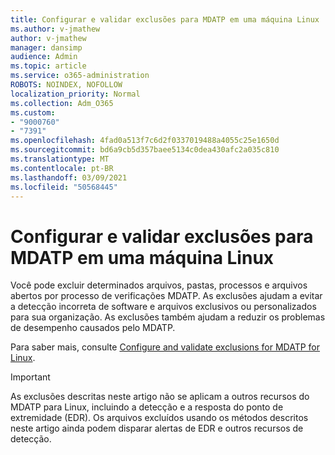 ```yaml
---
title: Configurar e validar exclusões para MDATP em uma máquina Linux
ms.author: v-jmathew
author: v-jmathew
manager: dansimp
audience: Admin
ms.topic: article
ms.service: o365-administration
ROBOTS: NOINDEX, NOFOLLOW
localization_priority: Normal
ms.collection: Adm_O365
ms.custom:
- "9000760"
- "7391"
ms.openlocfilehash: 4fad0a513f7c6d2f0337019488a4055c25e1650d
ms.sourcegitcommit: bd6a9cb5d357baee5134c0dea430afc2a035c810
ms.translationtype: MT
ms.contentlocale: pt-BR
ms.lasthandoff: 03/09/2021
ms.locfileid: "50568445"
---
```

# <a name="configure-and-validate-exclusions-for-mdatp-on-a-linux-machine"></a>Configurar e validar exclusões para MDATP em uma máquina Linux

Você pode excluir determinados arquivos, pastas, processos e arquivos abertos por processo de verificações MDATP. As exclusões ajudam a evitar a detecção incorreta de software e arquivos exclusivos ou personalizados para sua organização. As exclusões também ajudam a reduzir os problemas de desempenho causados pelo MDATP.

Para saber mais, consulte [Configure and validate exclusions for MDATP for Linux](https://go.microsoft.com/fwlink/?linkid=2144517).

> [!IMPORTANT]
> As exclusões descritas neste artigo não se aplicam a outros recursos do MDATP para Linux, incluindo a detecção e a resposta do ponto de extremidade (EDR). Os arquivos excluídos usando os métodos descritos neste artigo ainda podem disparar alertas de EDR e outros recursos de detecção.
